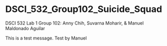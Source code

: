 # DSCI_532_Group102_Suicide_Squad
DSCI 532 Lab 1 Group 102: Anny Chih, Suvarna Moharir, &amp; Manuel Maldonado Aguilar


This is a test message.
Test by Manuel